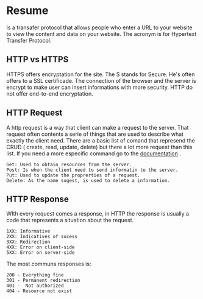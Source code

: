 # Resume
Is a transafer protocol that allows people who enter a URL to your website to view the content and data on your website. The acronym is for Hypertext Transfer Protocol.

## HTTP vs HTTPS
HTTPS offers encryptation for the site. The S stands for Secure. He's often offers to a SSL certificade. The connection of the browser and the server is encrypt to make user can insert informations with more security.
HTTP do not offer end-to-end encryptation.

## HTTP Request
A http request is a way that client can make a request to the server. That request often contents a serie of things that are used to describe what exactly the client need. There are a basic list of comand that represend the CRUD ( create, read, update, delete) but there a lot more request than this list. If you need a more especific command go to the [documentation](http://developer.mozilla.org/pt-BR/docs/Web/HTTP/Methods) .

	Get: Used to obtain resources from the server.
	Post: Is when the client need to send informatin to the server.
	Put: Used to update the proprerties of a request.
	Delete: As the name sugest, is used to delete a information.

## HTTP Response
WIth every request comes a response, in HTTP the response is usually a code that represents a situation about the request. 

	1XX: Informative
	2XX: Indicatives of sucess
	3XX: Redirection
	4XX: Error on client-side
	5XX: Error on server-side

The most communs responses is: 

	200 - Everything fine
	301 - Permanent redirection
	401 -  Not authorized
	404 - Resource not exist